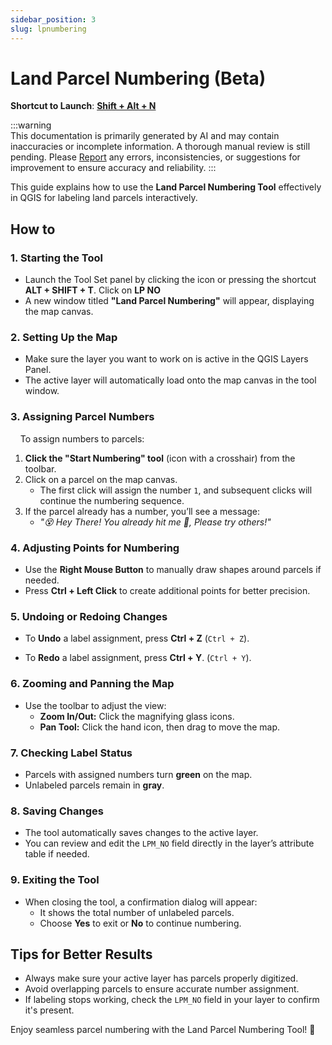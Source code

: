 ```yaml
---
sidebar_position: 3
slug: lpnumbering
---
```


# Land Parcel Numbering (Beta)

**Shortcut to Launch**: **<u>Shift + Alt + N</u>**

:::warning  
This documentation is primarily generated by AI and may contain inaccuracies or incomplete information. A thorough manual review is still pending. Please [Report](../../feedback) any errors, inconsistencies, or suggestions for improvement to ensure accuracy and reliability.
:::  

This guide explains how to use the **Land Parcel Numbering Tool** effectively in QGIS for labeling land parcels interactively.

## How to

### 1. Starting the Tool

- Launch the Tool Set panel by clicking the icon or pressing the shortcut **ALT + SHIFT + T**. Click on **LP NO**
- A new window titled **"Land Parcel Numbering"** will appear, displaying the map canvas.

### 2. Setting Up the Map

- Make sure the layer you want to work on is active in the QGIS Layers Panel.
- The active layer will automatically load onto the map canvas in the tool window.

### 3. Assigning Parcel Numbers

    To assign numbers to parcels:

1. **Click the "Start Numbering" tool** (icon with a crosshair) from the toolbar.
2. Click on a parcel on the map canvas.
   - The first click will assign the number `1`, and subsequent clicks will continue the numbering sequence.
3. If the parcel already has a number, you’ll see a message:
   - *"😵 Hey There! You already hit me 🎯, Please try others!"*

### 4. Adjusting Points for Numbering

- Use the **Right Mouse Button** to manually draw shapes around parcels if needed.
- Press **Ctrl + Left Click** to create additional points for better precision.

### 5. Undoing or Redoing Changes

- To **Undo** a label assignment, press **Ctrl + Z** (`Ctrl + Z`).

- To **Redo** a label assignment, press **Ctrl + Y**. (`Ctrl + Y`).

### 6. Zooming and Panning the Map

- Use the toolbar to adjust the view:
  - **Zoom In/Out:** Click the magnifying glass icons.
  - **Pan Tool:** Click the hand icon, then drag to move the map.

### 7. Checking Label Status

- Parcels with assigned numbers turn **green** on the map.
- Unlabeled parcels remain in **gray**.

### 8. Saving Changes

- The tool automatically saves changes to the active layer.
- You can review and edit the `LPM_NO` field directly in the layer’s attribute table if needed.

### 9. Exiting the Tool

- When closing the tool, a confirmation dialog will appear:
  - It shows the total number of unlabeled parcels.
  - Choose **Yes** to exit or **No** to continue numbering.

## Tips for Better Results

- Always make sure your active layer has parcels properly digitized.
- Avoid overlapping parcels to ensure accurate number assignment.
- If labeling stops working, check the `LPM_NO` field in your layer to confirm it's present.

Enjoy seamless parcel numbering with the Land Parcel Numbering Tool! 🌟
